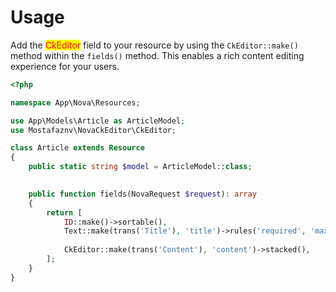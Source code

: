 # Usage

Add the <mark style="color:red;">CkEditor</mark> field to your resource by using the `CkEditor::make()` method within the `fields()` method. This enables a rich content editing experience for your users.



```php
<?php

namespace App\Nova\Resources;

use App\Models\Article as ArticleModel;
use Mostafaznv\NovaCkEditor\CkEditor;

class Article extends Resource
{
    public static string $model = ArticleModel::class;
    

    public function fields(NovaRequest $request): array
    {
        return [
            ID::make()->sortable(),
            Text::make(trans('Title'), 'title')->rules('required', 'max:255'),
            
            CkEditor::make(trans('Content'), 'content')->stacked(),
        ];
    }
}
```
